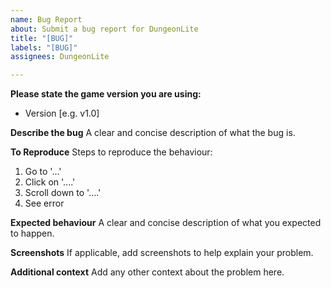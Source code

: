 ```yaml
---
name: Bug Report
about: Submit a bug report for DungeonLite
title: "[BUG]"
labels: "[BUG]"
assignees: DungeonLite

---
```


**Please state the game version you are using:**
 - Version [e.g. v1.0]

**Describe the bug**
A clear and concise description of what the bug is.

**To Reproduce**
Steps to reproduce the behaviour:
1. Go to '...'
2. Click on '....'
3. Scroll down to '....'
4. See error

**Expected behaviour**
A clear and concise description of what you expected to happen.

**Screenshots**
If applicable, add screenshots to help explain your problem.

**Additional context**
Add any other context about the problem here.
